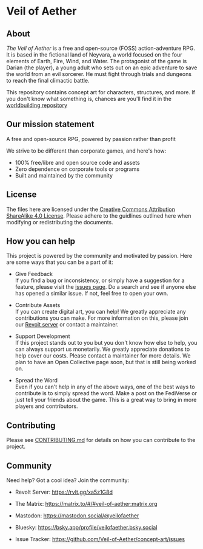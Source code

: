 # Veil of Aether

## About
*The Veil of Aether* is a free and open-source (FOSS) action-adventure RPG. It is based in the fictional land of Neyvara, a world focused on the four elements of Earth, Fire, Wind, and Water. The protagonist of the game is Darian (the player), a young adult who sets out on an epic adventure to save the world from an evil sorcerer. He must fight through trials and dungeons to reach the final climactic battle.

This repository contains concept art for characters, structures, and more. If you don't know what something is, chances are you'll find it in the [worldbuilding repository](https://github.com/Veil-of-Aether/worldbuilding)

## Our mission statement

A free and open-source RPG, powered by passion rather than profit

We strive to be different than corporate games, and here's how:
- 100% free/libre and open source code and assets
- Zero dependence on corporate tools or programs
- Built and maintained by the community


## License
The files here are licensed under the [Creative Commons Attribution ShareAlike 4.0 License](LICENSE). Please adhere to the guidlines outlined here when modifying or redistributing the documents.

## How you can help

This project is powered by the community and motivated by passion. Here are some ways that you can be a part of it:

- Give Feedback  
If you find a bug or inconsistency, or simply have a suggestion for a feature, please visit the [issues page](https://github.com/Veil-of-Aether/concept-art/issues). Do a search and see if anyone else has opened a similar issue. If not, feel free to open your own.

- Contribute  Assets  
If you can create digital art, you can help! We greatly appreciate any contributions you can make. For more information on this, please join our [Revolt server](https://rvlt.gg/xa5z1G8d) or contact a maintainer.

- Support Development  
If this project stands out to you but you don't know how else to help, you can always support us monetarily. We greatly appreciate donations to help cover our costs. Please contact a maintainer for more details. We plan to have an Open Collective page soon, but that is still being worked on.

- Spread the Word  
Even if you can't help in any of the above ways, one of the best ways to contribute is to simply spread the word. Make a post on the FediVerse or just tell your friends about the game. This is a great way to bring in more players and contributors.

## Contributing

Please see [CONTRIBUTING.md](CONTRIBUTING.md) for details on how you can contribute to the project.

## Community
Need help? Got a cool idea? Join the community:

- Revolt Server: https://rvlt.gg/xa5z1G8d

- The Matrix: https://matrix.to/#/#veil-of-aether:matrix.org

- Mastodon: https://mastodon.social/@veilofaether

- Bluesky: https://bsky.app/profile/veilofaether.bsky.social

- Issue Tracker: https://github.com/Veil-of-Aether/concept-art/issues
